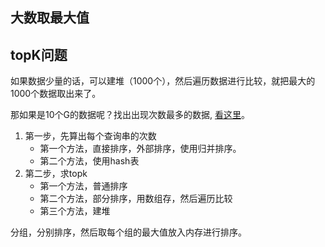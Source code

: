 ## 大数取最大值

## topK问题

如果数据少量的话，可以建堆（1000个），然后遍历数据进行比较，就把最大的1000个数据取出来了。

那如果是10个G的数据呢？找出出现次数最多的数据, [看这里](m.blog.csdn.net/article/details?id=7550678)。

1. 第一步，先算出每个查询串的次数
	* 第一个方法，直接排序，外部排序，使用归并排序。
	* 第二个方法，使用hash表
2. 第二步，求topk
	* 第一个方法，普通排序
	* 第二个方法，部分排序，用数组存，然后遍历比较
	* 第三个方法，建堆

分组，分别排序，然后取每个组的最大值放入内存进行排序。

